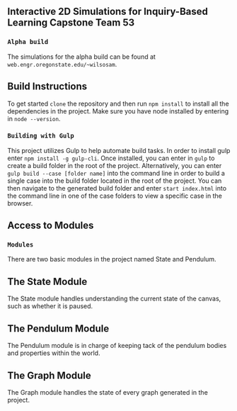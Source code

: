 ## Interactive 2D Simulations for Inquiry-Based Learning Capstone Team 53

### `Alpha build`
The simulations for the alpha build can be found at ``web.engr.oregonstate.edu/~wilsosam``.

## Build Instructions

To get started `clone` the repository and then run `npm install` to install all the dependencies in the project. Make sure you have node installed by entering in `node --version`.

### `Building with Gulp`

This project utilizes Gulp to help automate build tasks. In order to install gulp enter `npm install -g gulp-cli`. Once installed, you can enter in `gulp` to create a build folder in the root of the project. Alternatively, you can enter `gulp build --case [folder name]` into the command line in order to build a single case into the build folder located in the root of the project. You can then navigate to the generated build folder and enter `start index.html` into the command line in one of the case folders to view a specific case in the browser. 

## Access to Modules

### `Modules`

There are two basic modules in the project named State and Pendulum.

## The State Module

The State module handles understanding the current state of the canvas, such as whether it is paused.

## The Pendulum Module

The Pendulum module is in charge of keeping tack of the pendulum bodies and properties within the world.

## The Graph Module

The Graph module handles the state of every graph generated in the project.
